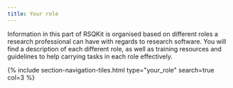 ```yaml
---
title: Your role
---
```


Information in this part of RSQKit is organised based on different roles a research professional can have with regards to research software.
You will find a description of each different role, as well as training resources and guidelines to help carrying tasks in each role effectively.

{% include section-navigation-tiles.html type="your_role" search=true col=3 %}